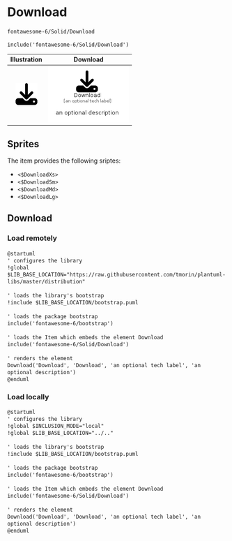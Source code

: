 # Download


```text
fontawesome-6/Solid/Download
```

```text
include('fontawesome-6/Solid/Download')
```



| Illustration | Download |
| :---: | :---: |
| ![illustration for Illustration](../../fontawesome-6/Solid/Download.png) | ![illustration for Download](../../fontawesome-6/Solid/Download.Local.png) |



## Sprites
The item provides the following sriptes:

- `<$DownloadXs>`
- `<$DownloadSm>`
- `<$DownloadMd>`
- `<$DownloadLg>`





## Download

### Load remotely
```plantuml
@startuml
' configures the library
!global $LIB_BASE_LOCATION="https://raw.githubusercontent.com/tmorin/plantuml-libs/master/distribution"

' loads the library's bootstrap
!include $LIB_BASE_LOCATION/bootstrap.puml

' loads the package bootstrap
include('fontawesome-6/bootstrap')

' loads the Item which embeds the element Download
include('fontawesome-6/Solid/Download')

' renders the element
Download('Download', 'Download', 'an optional tech label', 'an optional description')
@enduml
```

### Load locally
```plantuml
@startuml
' configures the library
!global $INCLUSION_MODE="local"
!global $LIB_BASE_LOCATION="../.."

' loads the library's bootstrap
!include $LIB_BASE_LOCATION/bootstrap.puml

' loads the package bootstrap
include('fontawesome-6/bootstrap')

' loads the Item which embeds the element Download
include('fontawesome-6/Solid/Download')

' renders the element
Download('Download', 'Download', 'an optional tech label', 'an optional description')
@enduml
```

